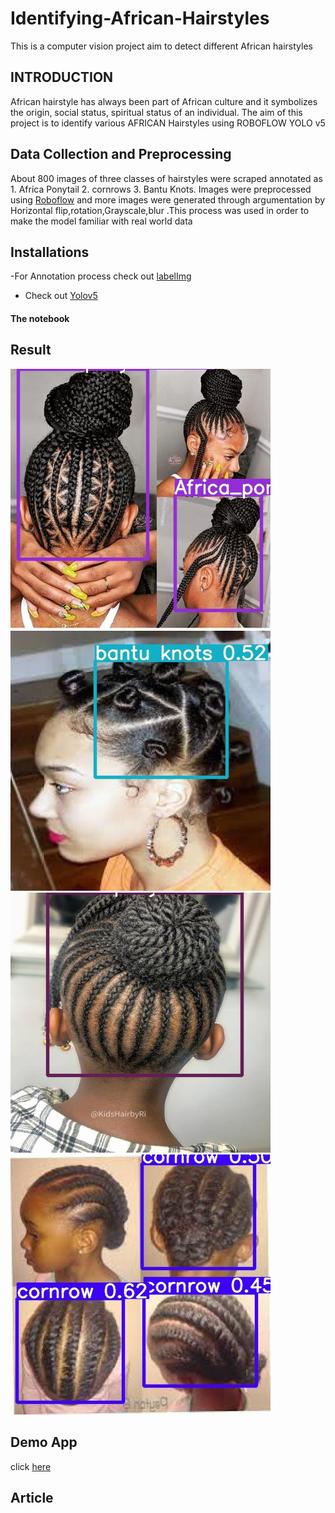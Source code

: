 # Identifying-African-Hairstyles
This is a computer vision project aim to detect different African hairstyles 
## INTRODUCTION 
African hairstyle has always been part of  African culture and it symbolizes the origin, social status, spiritual status of an individual. The aim of this project is to identify various AFRICAN Hairstyles using ROBOFLOW YOLO v5 
## Data Collection and Preprocessing
About 800 images of three classes of hairstyles were scraped annotated as 1. Africa Ponytail  2. cornrows 3. Bantu Knots. Images were preprocessed using [Roboflow](https://blog.roboflow.com/getting-started-with-roboflow/)
and more images were generated through argumentation by Horizontal flip,rotation,Grayscale,blur .This process was used in order to make the model familiar with real world data
## Installations
-For Annotation process check out  [labelImg](https://github.com/tzutalin/labelImg)
- Check out [Yolov5](https://pytorch.org/hub/ultralytics_yolov5/)

#### The notebook

## Result 
![](Detected_Images/ggg.jpg)
![](Detected_Images/resultttt.jpg)
![](Detected_Images/20210622_183458_jpg.rf.8b1482f2236ab30dfbd031dd865e1cf2.jpg)
![](Detected_Images/download.jpg)

## Demo App 
click [here](https://bit.ly/3tYOwAi)

##  Article



